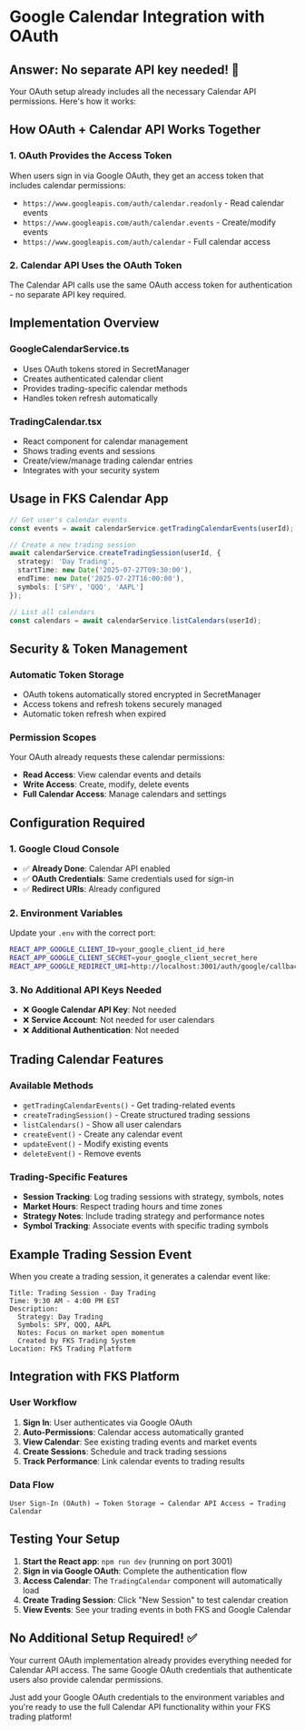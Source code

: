 # Google Calendar Integration with OAuth

## Answer: **No separate API key needed!** 🎯

Your OAuth setup already includes all the necessary Calendar API permissions. Here's how it works:

## How OAuth + Calendar API Works Together

### 1. **OAuth Provides the Access Token**
When users sign in via Google OAuth, they get an access token that includes calendar permissions:
- `https://www.googleapis.com/auth/calendar.readonly` - Read calendar events
- `https://www.googleapis.com/auth/calendar.events` - Create/modify events  
- `https://www.googleapis.com/auth/calendar` - Full calendar access

### 2. **Calendar API Uses the OAuth Token**
The Calendar API calls use the same OAuth access token for authentication - no separate API key required.

## Implementation Overview

### GoogleCalendarService.ts
- Uses OAuth tokens stored in SecretManager
- Creates authenticated calendar client
- Provides trading-specific calendar methods
- Handles token refresh automatically

### TradingCalendar.tsx
- React component for calendar management
- Shows trading events and sessions
- Create/view/manage trading calendar entries
- Integrates with your security system

## Usage in FKS Calendar App

```typescript
// Get user's calendar events
const events = await calendarService.getTradingCalendarEvents(userId);

// Create a new trading session
await calendarService.createTradingSession(userId, {
  strategy: 'Day Trading',
  startTime: new Date('2025-07-27T09:30:00'),
  endTime: new Date('2025-07-27T16:00:00'),
  symbols: ['SPY', 'QQQ', 'AAPL']
});

// List all calendars
const calendars = await calendarService.listCalendars(userId);
```

## Security & Token Management

### Automatic Token Storage
- OAuth tokens automatically stored encrypted in SecretManager
- Access tokens and refresh tokens securely managed
- Automatic token refresh when expired

### Permission Scopes
Your OAuth already requests these calendar permissions:
- **Read Access**: View calendar events and details
- **Write Access**: Create, modify, delete events
- **Full Calendar Access**: Manage calendars and settings

## Configuration Required

### 1. Google Cloud Console
- ✅ **Already Done**: Calendar API enabled
- ✅ **OAuth Credentials**: Same credentials used for sign-in
- ✅ **Redirect URIs**: Already configured

### 2. Environment Variables
Update your `.env` with the correct port:
```bash
REACT_APP_GOOGLE_CLIENT_ID=your_google_client_id_here
REACT_APP_GOOGLE_CLIENT_SECRET=your_google_client_secret_here
REACT_APP_GOOGLE_REDIRECT_URI=http://localhost:3001/auth/google/callback
```

### 3. No Additional API Keys Needed
- ❌ **Google Calendar API Key**: Not needed
- ❌ **Service Account**: Not needed for user calendars
- ❌ **Additional Authentication**: Not needed

## Trading Calendar Features

### Available Methods
- `getTradingCalendarEvents()` - Get trading-related events
- `createTradingSession()` - Create structured trading sessions
- `listCalendars()` - Show all user calendars
- `createEvent()` - Create any calendar event
- `updateEvent()` - Modify existing events
- `deleteEvent()` - Remove events

### Trading-Specific Features
- **Session Tracking**: Log trading sessions with strategy, symbols, notes
- **Market Hours**: Respect trading hours and time zones
- **Strategy Notes**: Include trading strategy and performance notes
- **Symbol Tracking**: Associate events with specific trading symbols

## Example Trading Session Event

When you create a trading session, it generates a calendar event like:

```
Title: Trading Session - Day Trading
Time: 9:30 AM - 4:00 PM EST
Description:
  Strategy: Day Trading
  Symbols: SPY, QQQ, AAPL
  Notes: Focus on market open momentum
  Created by FKS Trading System
Location: FKS Trading Platform
```

## Integration with FKS Platform

### User Workflow
1. **Sign In**: User authenticates via Google OAuth
2. **Auto-Permissions**: Calendar access automatically granted
3. **View Calendar**: See existing trading events and market events
4. **Create Sessions**: Schedule and track trading sessions
5. **Track Performance**: Link calendar events to trading results

### Data Flow
```
User Sign-In (OAuth) → Token Storage → Calendar API Access → Trading Calendar
```

## Testing Your Setup

1. **Start the React app**: `npm run dev` (running on port 3001)
2. **Sign in via Google OAuth**: Complete the authentication flow
3. **Access Calendar**: The `TradingCalendar` component will automatically load
4. **Create Trading Session**: Click "New Session" to test calendar creation
5. **View Events**: See your trading events in both FKS and Google Calendar

## No Additional Setup Required! ✅

Your current OAuth implementation already provides everything needed for Calendar API access. The same Google OAuth credentials that authenticate users also provide calendar permissions.

Just add your Google OAuth credentials to the environment variables and you're ready to use the full Calendar API functionality within your FKS trading platform!
